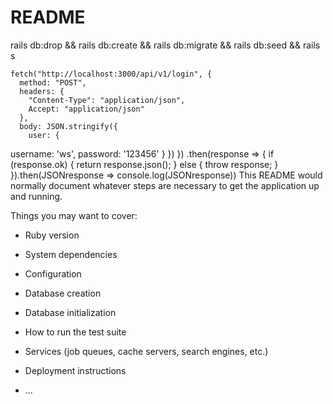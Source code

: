 # README

rails db:drop && rails db:create && rails db:migrate && rails db:seed && rails s

    fetch("http://localhost:3000/api/v1/login", {
      method: "POST",
      headers: {
        "Content-Type": "application/json",
        Accept: "application/json"
      },
      body: JSON.stringify({
        user: {

username: 'ws',
password: '123456'
}
})
})
.then(response => {
if (response.ok) {
return response.json();
} else {
throw response;
}
}).then(JSONresponse => console.log(JSONresponse))
This README would normally document whatever steps are necessary to get the
application up and running.

Things you may want to cover:

- Ruby version

- System dependencies

- Configuration

- Database creation

- Database initialization

- How to run the test suite

- Services (job queues, cache servers, search engines, etc.)

- Deployment instructions

- ...
